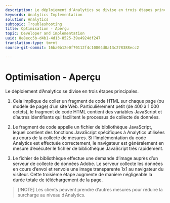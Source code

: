 ```yaml
---
description: Le déploiement d’Analytics se divise en trois étapes principales.
keywords: Analytics Implementation
solution: Analytics
subtopic: Troubleshooting
title: Optimisation - Aperçu
topic: Developer and implementation
uuid: 8e8ecc5b-d4b1-4d13-8525-39e4924df247
translation-type: tm+mt
source-git-commit: 16ba0b12e0f70112f4c10804d0a13c278388ecc2

---
```



# Optimisation - Aperçu

Le déploiement d’Analytics se divise en trois étapes principales.

1. Cela implique de coller un fragment de code HTML sur chaque page (ou modèle de page) d’un site Web. Particulièrement petit (de 400 à 1 000 octets), le fragment de code HTML contient des variables JavaScript et d’autres identifiants qui facilitent le processus de collecte de données.
1. Le fragment de code appelle un fichier de bibliothèque JavaScript, lequel contient des fonctions JavaScript spécifiques à Analytics utilisées au cours de la collecte de mesures. Si l’implémentation du code Analytics est effectuée correctement, le navigateur est généralement en mesure d’exécuter le fichier de bibliothèque JavaScript très rapidement.

1. Le fichier de bibliothèque effectue une demande d’image auprès d’un serveur de collecte de données Adobe. Le serveur collecte les données en cours d’envoi et renvoie une image transparente 1x1 au navigateur du visiteur. Cette troisième étape augmente de manière négligeable la durée totale de téléchargement de la page.

> [!NOTE] Les clients peuvent prendre d’autres mesures pour réduire la surcharge au niveau d’Analytics.

